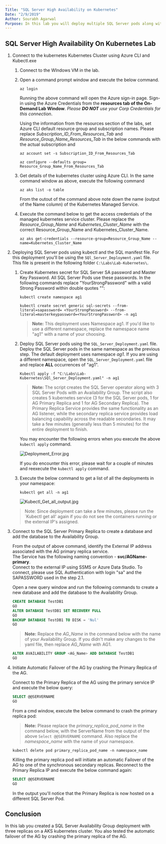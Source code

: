```yaml
---
Title: "SQL Server High Availability on Kubernetes"
Date: "2/9/2019"
Author: Sourabh Agarwal
Purpose: In this lab you will deploy multiple SQL Server pods along with Availability Groups on a Kubernetes Cluster in Azure using Azure Kubernetes Services
---
```

## SQL Server High Availability On Kubernetes Lab

1. Connect to the kubernetes Kubernetes Cluster using Azure CLI and Kubectl.exe

    1. Connect to the WIndows VM in the lab. 
    
    2. Open a command prompt window and execute the below command.
    
       `az login`
     
       Running the above command will open the Azure sign-in page. Sign-in using the Azure Credentials from the **resources tab of the On-Demand Lab Window**. *Please **DO NOT** use your Corp Credentials for this connection*. 
       
       Using the information from the resources section of the labs, set Azure CLI default resource group and subscription names. Please replace *Subscription_ID_From_Resources_Tab* and *Resource_Group_Name_Resources_Tab* in the below commands with the actual subscription and 
       
       `az account set -s Subscription_ID_From_Resources_Tab`
       
       `az configure --defaults group= Resource_Group_Name_From_Resources_Tab`
       
     3. Get details of the kubernetes cluster using Azure CLI. In the same command window as above, execute the following command 
     
        `az aks list -o table `
        
        From the outout of the command above note down the name (output of the Name column) of the Kubernetes Managed Service.
        
     4. Execute the command below to get the access credentials of the managed kubernetes service cluster. Please replace the *Resource_Group_Name* and *Kubernetes_Cluster_Name* with the correct Resource_Group_Name and Kubernetes_Cluster_Name.
     
        `az aks get-credentials --resource-group=Resource_Group_Name --name=Kubernetes_Cluster_Name`
        

2. Deploying SQL Server pods using kubectl and the SQL manifest file. For this deployment you'll be using the `SQl_Server_Deployment.yaml` file. This file is present in the following folder `C:\Labs\Lab-Kubernetes\`. 
 
    1. Create Kubernetes secret for SQL Server SA password and Master Key Password. All SQL Server Pods use these passwords. In the following commands replace "YourStrongPassword" with a valid Strong Password within double quotes "":
  
        `kubectl create namespace ag1`   
          
        `kubectl create secret generic sql-secrets --from-literal=sapassword= <YourStrongPassword> --from-literal=masterkeypassword=<YourStrongPassword> -n ag1`
      
        > **Note:** This deployment uses Namespace ag1. If you'd like to use a different namespace, replace the namespace name "ag1" with a name of your choosing. 
  
    2. Deploy SQL Server pods using the `SQL_Server_Deployment.yaml` file. Deploy the SQL Server pods in the same namespace as the previous step. The default deployment uses namespace *ag1*. If you are using a different namespace, open the `SQL_Server_Deployment.yaml` file and replace **ALL** occurrences of "ag1".

        `Kubectl apply -f "C:\Labs\Lab-Kubernetes\SQl_Server_Deployment.yaml" -n ag1`
  
        > **Note:** The script creates the SQL Server operator along with 3 SQL Server Pods with an Availability Group. The script also creates 5 kubernetes service (3 for the SQL Server pods, 1 for AG Primary Replica and 1 for AG Secondary Replica). The Primary Replica Service provides the same functionality as an AG listener, while the secondary replica service provides load balancing capability across the readable secondaries. It may take a few minutes (generally less than 5 minutes) for the entire deployment to finish.
        
        You may encounter the following errors when you execute the above `kubectl apply` command. 
        
        ![Deployment_Error.jpg](./media/Deployment_Error.jpg)
        
        If you do encounter this error, please wait for a couple of minutes and reexecute the `kubectl apply` command. 
        
    3. Execute the below command to get a list of all the deployments in your namespace: 
    
        `kubectl get all -n ag1`
        
        ![Kubectl_Get_all_output.jpg](./media/Kubectl_Get_all_output.jpg)
     
     >Note: Since deployment can take a few minutes, please run the `Kubectl get all' again if you do not see the containers running or the external IP's assigned. 
    
3. Connect to the SQL Server Primary Replica to create a database and add the database to the Availability Group.

    From the output of above command, identify the External IP address associated with the AG primary replica service.    
    The Service has the following naming convention - **svc/AGName-primary**.    
    Connect to the external IP using SSMS or Azure Data Studio. To connect, please use SQL Authentication with login "sa" and the SAPASSWORD used in the step 2.1. 
  
    Open a new query window and run the following commands to create a new database and add the database to the Availability Group.
    
    ```SQL
    CREATE DATABASE TestDB1
    GO
    ALTER DATABASE TestDB1 SET RECOVERY FULL
    GO
    BACKUP DATABASE TestDB1 TO DISK = 'Nul'
    GO
    ```
    > **Note:** Replace the *AG_Name* in the command below with the name of your Availability Group. If you didn't make any changes to the yaml file, then replace *AG_Name* with AG1.
    
    ```SQL
    ALTER AVAILABILITY GROUP <AG_Name> ADD DATABASE TestDB1    
    GO
    ``` 
 
4. Initiate Automatic Failover of the AG by crashing the Primary Replica of the AG. 
 
    Connect to the Primary Replica of the AG using the primary service IP and execute the below query:

    ```SQL
    SELECT @@SERVERNAME
    GO
    ```
 
    From a cmd window, execute the below command to crash the primary replica pod:
    > **Note:** Please replace the *primary_replica_pod_name* in the command below, with the ServerName from the output of the above `Select @@SERVERNAME` command. Also replace the *namespace_name* with the name of your namespace. 
 
    `kubectl delete pod primary_replica_pod_name -n namespace_name`
     
    Killing the primary replica pod will initiate an automatic Failover of the AG to one of the synchronous secondary replicas. Reconnect to the Primary Replica IP and execute the below command again: 
    
    ```SQL
    SELECT @@SERVERNAME
    GO
    ```
    
    In the output you'll notice that the Primary Replica is now hosted on a different SQL Server Pod. 

## Conclusion 

In this lab you created a SQL Server Availability Group deployment with three replicas on a AKS kubernetes cluster. You also tested the automatic failover of the AG by crashing the primary replica of the AG. 

